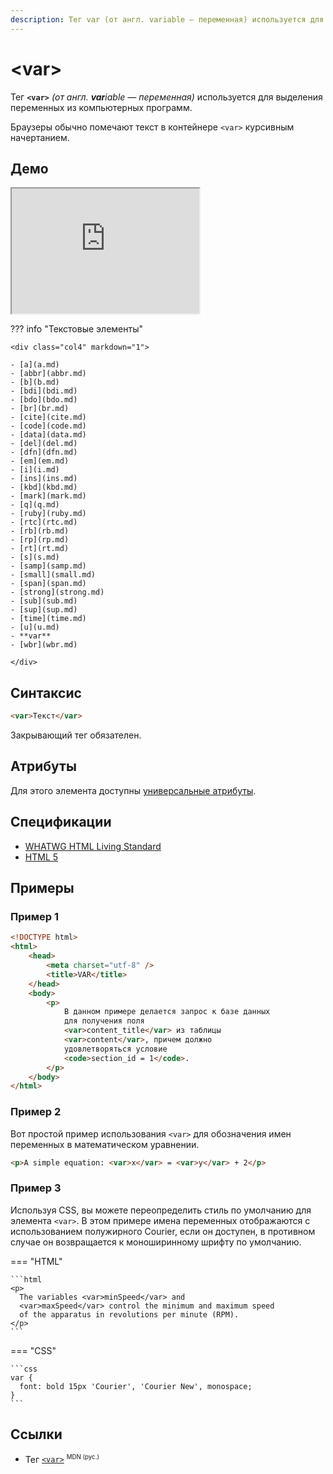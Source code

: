 ```yaml
---
description: Тег var (от англ. variable — переменная) используется для выделения переменных из компьютерных программ
---
```


# &lt;var&gt;

Тег **`<var>`** _(от англ. **var**iable — переменная)_ используется для выделения переменных из компьютерных программ.

Браузеры обычно помечают текст в контейнере `<var>` курсивным начертанием.

## Демо

<iframe class="interactive is-tabbed-shorter-height" height="200" src="https://interactive-examples.mdn.mozilla.net/pages/tabbed/var.html" title="MDN Web Docs Interactive Example" loading="lazy" data-readystate="complete"></iframe>

??? info "Текстовые элементы"

    <div class="col4" markdown="1">

    - [a](a.md)
    - [abbr](abbr.md)
    - [b](b.md)
    - [bdi](bdi.md)
    - [bdo](bdo.md)
    - [br](br.md)
    - [cite](cite.md)
    - [code](code.md)
    - [data](data.md)
    - [del](del.md)
    - [dfn](dfn.md)
    - [em](em.md)
    - [i](i.md)
    - [ins](ins.md)
    - [kbd](kbd.md)
    - [mark](mark.md)
    - [q](q.md)
    - [ruby](ruby.md)
    - [rtc](rtc.md)
    - [rb](rb.md)
    - [rp](rp.md)
    - [rt](rt.md)
    - [s](s.md)
    - [samp](samp.md)
    - [small](small.md)
    - [span](span.md)
    - [strong](strong.md)
    - [sub](sub.md)
    - [sup](sup.md)
    - [time](time.md)
    - [u](u.md)
    - **var**
    - [wbr](wbr.md)

    </div>

## Синтаксис

```html
<var>Текст</var>
```

Закрывающий тег обязателен.

## Атрибуты

Для этого элемента доступны [универсальные атрибуты](uni-attr.md).

## Спецификации

-   [WHATWG HTML Living Standard](https://html.spec.whatwg.org/multipage/text-level-semantics.html#the-var-element)
-   [HTML 5](http://www.w3.org/TR/html5/textlevel-semantics.html#the-var-element)

## Примеры

### Пример 1

```html
<!DOCTYPE html>
<html>
    <head>
        <meta charset="utf-8" />
        <title>VAR</title>
    </head>
    <body>
        <p>
            В данном примере делается запрос к базе данных
            для получения поля
            <var>content_title</var> из таблицы
            <var>content</var>, причем должно
            удовлетворяться условие
            <code>section_id = 1</code>.
        </p>
    </body>
</html>
```

### Пример 2

Вот простой пример использования `<var>` для обозначения имен переменных в математическом уравнении.

```html
<p>A simple equation: <var>x</var> = <var>y</var> + 2</p>
```

### Пример 3

Используя CSS, вы можете переопределить стиль по умолчанию для элемента `<var>`. В этом примере имена переменных отображаются с использованием полужирного Courier, если он доступен, в противном случае он возвращается к моноширинному шрифту по умолчанию.

=== "HTML"

    ```html
    <p>
      The variables <var>minSpeed</var> and
      <var>maxSpeed</var> control the minimum and maximum speed
      of the apparatus in revolutions per minute (RPM).
    </p>
    ```

=== "CSS"

    ```css
    var {
      font: bold 15px 'Courier', 'Courier New', monospace;
    }
    ```

## Ссылки

-   Тег [`<var>`](https://developer.mozilla.org/ru/docs/Web/HTML/Element/var) <sup><small>MDN (рус.)</small></sup>
